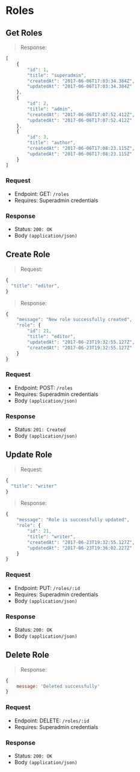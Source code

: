 # Roles

## Get Roles
> Response:

```javascript
[
    {
        "id": 1,
        "title": "superadmin",
        "createdAt": "2017-06-06T17:03:34.384Z",
        "updatedAt": "2017-06-06T17:03:34.384Z"
    },
    {
        "id": 2,
        "title": "admin",
        "createdAt": "2017-06-06T17:07:52.412Z",
        "updatedAt": "2017-06-06T17:07:52.412Z"
    },
    {
        "id": 3,
        "title": "author",
        "createdAt": "2017-06-06T17:08:23.115Z",
        "updatedAt": "2017-06-06T17:08:23.115Z"
    }
]
```

### Request
- Endpoint: GET: `/roles`
- Requires: Superadmin credentials

### Response
- Status: `200: OK`
- Body `(application/json)`



## Create Role

> Request:

```javascript
{
  "title": "editor",
}
```

> Response:

```javascript
{
    "message": "New role successfully created",
    "role": {
        "id": 21,
        "title": "editor",
        "updatedAt": "2017-06-23T19:32:55.127Z",
        "createdAt": "2017-06-23T19:32:55.127Z"
    }
}
```

### Request
- Endpoint: POST: `/roles`
- Requires: Superadmin credentials
- Body `(application/json)`


### Response
- Status: `201: Created`
- Body `(application/json)`


## Update Role

> Request:

```javascript
{
  "title": "writer"
}
```

> Response:

```javascript
{   
    "message": "Role is successfully updated",
    "role": {
        "id": 21,
        "title": "writer",
        "createdAt": "2017-06-23T19:32:55.127Z",
        "updatedAt": "2017-06-23T19:36:02.227Z"
    }
}
```

### Request
- Endpoint: PUT: `/roles/:id`
- Requires: Superadmin credentials
- Body `(application/json)`

### Response
- Status: `200: OK`
- Body `(application/json)`


## Delete Role

> Response:

```javascript
{
    message: 'Deleted successfully'
}
```

### Request
- Endpoint: DELETE: `/roles/:id`
- Requires: Superadmin credentials

### Response
- Status: `200: OK`
- Body `(application/json)`